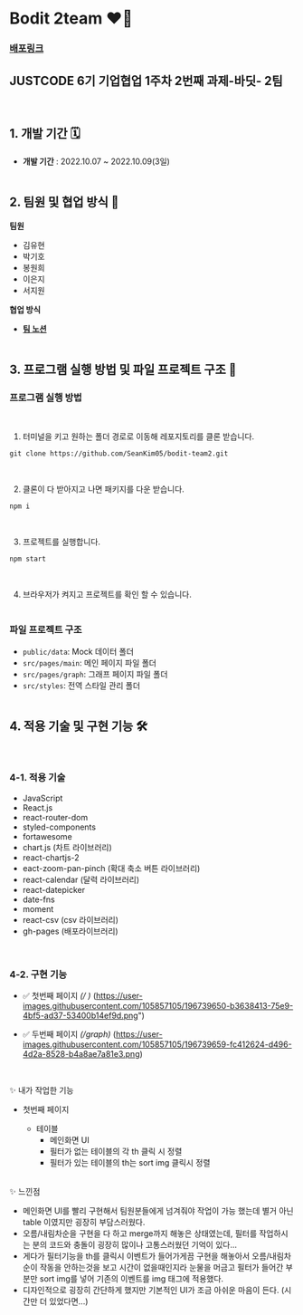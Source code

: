 # Bodit 2team ❤️‍🔥

### **[배포링크](https://SeanKim05.github.io/bodit-team2/)**

## JUSTCODE 6기 기업협업 1주차 2번째 과제-바딧- 2팀

<br />

## 1. 개발 기간 🗓

- **개발 기간** : 2022.10.07 ~ 2022.10.09(3일)
  <br />
  <br />

## 2. 팀원 및 협업 방식 🤹

**팀원**

- 김유현
- 박기호
- 봉원희
- 이은지
- 서지원

**협업 방식**

- **[팀 노션](https://www.notion.so/wecode/aae6c129b9c448c0a0ded1c5fb783437?p=602aa7e403c545d2a05f178d6424a37a&pm=c)**
  <br />
  <br />

## 3. 프로그램 실행 방법 및 파일 프로젝트 구조 🚧

### 프로그램 실행 방법

<br />

1.  터미널을 키고 원하는 폴더 경로로 이동해 레포지토리를 클론 받습니다.

```
git clone https://github.com/SeanKim05/bodit-team2.git
```

<br />

2.  클론이 다 받아지고 나면 패키지를 다운 받습니다.

```
npm i
```

<br />

3.  프로젝트를 실행합니다.

```
npm start
```

<br />

4. 브라우저가 켜지고 프로젝트를 확인 할 수 있습니다.
   <br />
   <br />

### 파일 프로젝트 구조

- `public/data`: Mock 데이터 폴더
- `src/pages/main`: 메인 페이지 파일 폴더
- `src/pages/graph`: 그래프 페이지 파일 폴더
- `src/styles`: 전역 스타일 관리 폴더
   <br />
   <br />

## 4. 적용 기술 및 구현 기능 🛠

<br />

### 4-1. 적용 기술

- JavaScript
- React.js
- react-router-dom
- styled-components
- fortawesome
- chart.js (차트 라이브러리)
- react-chartjs-2
- eact-zoom-pan-pinch (확대 축소 버튼 라이브러리)
- react-calendar (달력 라이브러리)
- react-datepicker
- date-fns
- moment
- react-csv (csv 라이브러리)
- gh-pages (배포라이브러리)

<br />

### 4-2. 구현 기능

- ✅ 첫번째 페이지 _(/ )_
(https://user-images.githubusercontent.com/105857105/196739650-b3638413-75e9-4bf5-ad37-53400b14ef9d.png")
  <br />

- ✅ 두번째 페이지 _(/graph)_
 (https://user-images.githubusercontent.com/105857105/196739659-fc412624-d496-4d2a-8528-b4a8ae7a81e3.png)

  <br />

✨ 내가 작업한 기능

- 첫번째 페이지
    - 테이블
      - 메인화면 UI
      - 필터가 없는 테이블의 각 th 클릭 시 정렬
      - 필터가 있는 테이블의 th는 sort img 클릭시 정렬
     
     <br />
     
✨ 느낀점

- 메인화면 UI를 빨리 구현해서 팀원분들에게 넘겨줘야 작업이 가능 했는데 별거 아닌 table 이였지만 굉장히 부담스러웠다. 
- 오름/내림차순을 구현을 다 하고 merge까지 해놓은 상태였는데, 필터를 작업하시는 분의 코드와 충돌이 굉장히 많이나 고통스러웠던 기억이 있다...
- 게다가 필터기능을 th를 클릭시 이벤트가 들어가게끔 구현을 해놓아서 오름/내림차순이 작동을 안하는것을 보고 시간이 없을때인지라 눈물을 머금고 필터가 들어간 부분만 sort img를  넣어 기존의 이벤트를 img 태그에 적용했다.
- 디자인적으로 굉장히 간단하게 했지만 기본적인 UI가 조금 아쉬운 마음이 든다. (시간만 더 있었다면...)
